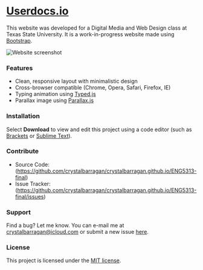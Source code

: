 # [Userdocs.io](http://crystalbarragan.github.io/ENG5313-final)

This website was developed for a Digital Media and Web Design class at Texas State University. It is a work-in-progress website made using [Bootstrap](http://getbootstrap.com).

![Website screenshot](https://crystalbarragan.github.io/ENG5313-final/assets/userdocsreadme.gif "Userdocs Website Screenshot")

### Features

- Clean, responsive layout with minimalistic design
- Cross-browser compatible (Chrome, Opera, Safari, Firefox, IE)
- Typing animation using [Typed.js](https://github.com/mattboldt/typed.js/)
- Parallax image using [Parallax.js](https://github.com/pixelcog/parallax.js/)

### Installation
Select **Download** to view and edit this project using a code editor (such as [Brackets](http://brackets.io) or [Sublime Text](http://www.sublimetext.com)).

### Contribute
- Source Code: (https://github.com/crystalbarragan/crystalbarragan.github.io/ENG5313-final)
- Issue Tracker: (https://github.com/crystalbarragan/crystalbarragan.github.io/ENG5313-final/issues)


### Support
Find a bug? Let me know. You can e-mail me at [crystalbarragan@icloud.com](mailto:crystalbarragan@icloud.com) or submit a new issue [here](https://github.com/crystalbarragan/crystalbarragan.github.io/issues).

### License
This project is licensed under the [MIT license](https://opensource.org/licenses/MIT).

